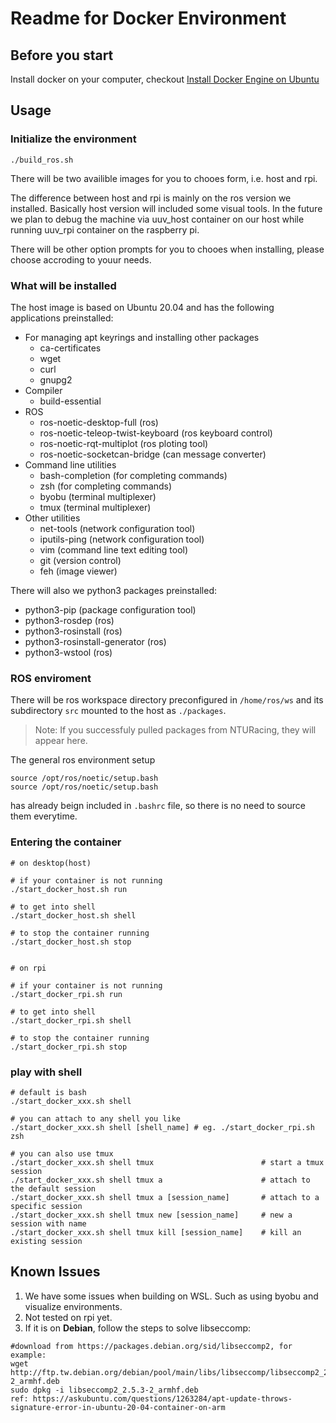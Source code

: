 # Readme for Docker Environment
## Before you start
Install docker on your computer, checkout [Install Docker Engine on Ubuntu](https://docs.docker.com/engine/install/ubuntu/)

## Usage
### Initialize the environment
```bash=
./build_ros.sh
```
There will be two availible images for you to chooes form, i.e. host and rpi.

The difference between host and rpi is mainly on the ros version we installed. Basically host version will included some visual tools. 
In the future we plan to debug the machine via uuv_host container on our host while running uuv_rpi container on the raspberry pi.

There will be other option prompts for you to chooes when installing, please choose accroding to youur needs.

### What will be installed
The host image is based on Ubuntu 20.04 and has the following applications preinstalled:
- For managing apt keyrings and installing other packages
    - ca-certificates
    - wget
    - curl
    - gnupg2
- Compiler
    - build-essential
- ROS
    - ros-noetic-desktop-full (ros)
    - ros-noetic-teleop-twist-keyboard (ros keyboard control)
    - ros-noetic-rqt-multiplot (ros ploting tool)
    - ros-noetic-socketcan-bridge (can message converter)
- Command line utilities
    - bash-completion (for completing commands)
    - zsh (for completing commands)
    - byobu (terminal multiplexer)
    - tmux (terminal multiplexer)
- Other utilities
    - net-tools (network configuration tool)
    - iputils-ping (network configuration tool)
    - vim (command line text editing tool)
    - git (version control)
    - feh (image viewer)

There will also we python3 packages preinstalled:
- python3-pip (package configuration tool)
- python3-rosdep (ros)
- python3-rosinstall (ros)
- python3-rosinstall-generator (ros)
- python3-wstool (ros)

### ROS enviroment
There will be ros workspace directory preconfigured in `/home/ros/ws` and its subdirectory `src` mounted to the host as `./packages`.
> Note: If you successfuly pulled packages from NTURacing, they will appear here.

The general ros environment setup
```bash=
source /opt/ros/noetic/setup.bash
source /opt/ros/noetic/setup.bash
```
has already beign included in `.bashrc` file, so there is no need to source them everytime.
### Entering the container
```bash=
# on desktop(host)

# if your container is not running
./start_docker_host.sh run

# to get into shell
./start_docker_host.sh shell

# to stop the container running
./start_docker_host.sh stop


# on rpi

# if your container is not running
./start_docker_rpi.sh run

# to get into shell
./start_docker_rpi.sh shell

# to stop the container running
./start_docker_rpi.sh stop
```

### play with shell
```bash=
# default is bash
./start_docker_xxx.sh shell

# you can attach to any shell you like
./start_docker_xxx.sh shell [shell_name] # eg. ./start_docker_rpi.sh zsh

# you can also use tmux
./start_docker_xxx.sh shell tmux                        # start a tmux session
./start_docker_xxx.sh shell tmux a                      # attach to the default session
./start_docker_xxx.sh shell tmux a [session_name]       # attach to a specific session
./start_docker_xxx.sh shell tmux new [session_name]     # new a session with name
./start_docker_xxx.sh shell tmux kill [session_name]    # kill an existing session
```
## Known Issues
1. We have some issues when building on WSL. Such as using byobu and visualize environments.
2. Not tested on rpi yet.
3. If it is on **Debian**, follow the steps to solve libseccomp:
```bash=
#download from https://packages.debian.org/sid/libseccomp2, for example: 
wget http://ftp.tw.debian.org/debian/pool/main/libs/libseccomp/libseccomp2_2.5.3-2_armhf.deb
sudo dpkg -i libseccomp2_2.5.3-2_armhf.deb
ref: https://askubuntu.com/questions/1263284/apt-update-throws-signature-error-in-ubuntu-20-04-container-on-arm
```